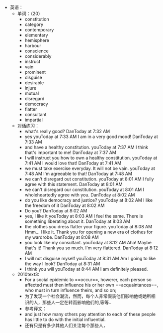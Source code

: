 - 英语：
	- 单词：（20）
		- constitution
		- category
		- contemporary
		- elementary
		- hemisphere
		- harbour
		- conscience
		- considerably
		- instruct
		- vain
		- prominent
		- disguise
		- desirable
		- injure
		- mutual
		- disregard
		- democracy
		- flatter
		- consultant
		- impartial
	- 对话练习：
		- what's really good?
		  DanToday at 7:32 AM
		- yes
		  youToday at 7:33 AM
		  I am in a very good mood!
		  DanToday at 7:33 AM
		- and have a healthy constitution.
		  youToday at 7:37 AM
		  I think that's important to me!
		  DanToday at 7:37 AM
		- I will instruct you how to own a healthy constitution.
		  youToday at 7:41 AM
		  I would love that!
		  DanToday at 7:41 AM
		- we must take exercise everyday. It will not be vain.
		  youToday at 7:48 AM
		  I'm agreeable to that!
		  DanToday at 7:48 AM
		- we can't disregard out constitution.
		  youToday at 8:01 AM
		  I fully agree with this statement.
		  DanToday at 8:01 AM
		- we can't disregard our constitution.
		  youToday at 8:01 AM
		  I wholeheartedly agree with you.
		  DanToday at 8:02 AM
		- do you like democracy and justice?
		  youToday at 8:02 AM
		  I like the freedom of it
		  DanToday at 8:02 AM
		- Do you?
		  DanToday at 8:02 AM
		- yes, I like it
		  youToday at 8:03 AM
		  I feel the same. There is something liberating about it.
		  DanToday at 8:03 AM
		- the clothes you dress flatter your figure.
		  youToday at 8:08 AM
		  Hmm... I like it. Thank you for opening a new era of clothes for my wardrobe.
		  DanToday at 8:08 AM
		- you look like my consultant.
		  youToday at 8:12 AM
		  Aha! Maybe that's it! Thank you so much. I'm very flattered.
		  DanToday at 8:12 AM
		- I will not disguise myself
		  youToday at 8:31 AM
		  Am I going to like the way I look?
		  DanToday at 8:31 AM
		- I think you will
		  youToday at 8:44 AM
		  I am definitely pleased.
	- 2010text3:
		- For a social epidemic to ==occur==, howerer, each person so affected must then influence his or her own ==acquaintances==, who must in turn influence theirs, and so on;
		- 为了发现一个社会潮流，然而，每个人非常假装他们影响他或她所相识的人，那些人一定在转而影响他们的,等等..
		- 参考译文：
		- and just how many others pay attention to each of these people has little to do with the initial influential.
		- 还有只是有多少其他人们关注每个那些人，